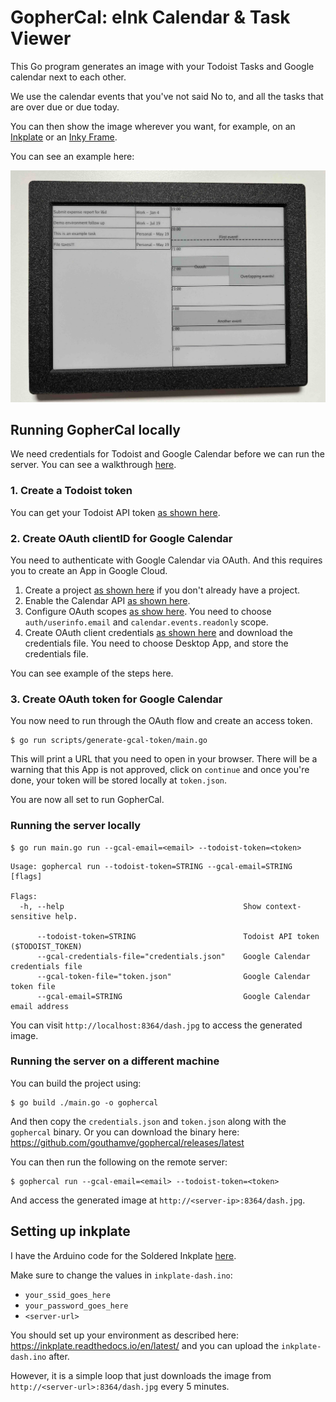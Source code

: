 # GopherCal: eInk Calendar & Task Viewer

This Go program generates an image with your Todoist Tasks and Google calendar next to each other.

We use the calendar events that you've not said No to, and all the tasks that are over due or due today.

You can then show the image wherever you want, for example, on an [Inkplate](https://soldered.com/categories/inkplate/) or an [Inky Frame](https://shop.pimoroni.com/products/inky-frame-7-3?variant=40541882089555).

You can see an example here:

![gophercal on inkplate](./docs/images/example.jpeg)

## Running GopherCal locally

We need credentials for Todoist and Google Calendar before we can run the server. You can see a walkthrough [here](./docs/creating-credentials.md).

### 1. Create a Todoist token

You can get your Todoist API token [as shown here](https://todoist.com/help/articles/find-your-api-token-Jpzx9IIlB).

### 2. Create OAuth clientID for Google Calendar

You need to authenticate with Google Calendar via OAuth. And this requires you to create an App in Google Cloud.

1. Create a project [as shown here](https://developers.google.com/workspace/guides/create-project) if you don't already have a project.
1. Enable the Calendar API [as shown here](https://developers.google.com/workspace/guides/enable-apis).
1. Configure OAuth scopes [as show here](https://developers.google.com/workspace/guides/configure-oauth-consent). You need to choose `auth/userinfo.email` and `calendar.events.readonly` scope.
1. Create OAuth client credentials [as shown here](https://developers.google.com/workspace/guides/create-credentials) and download the credentials file. You need to choose Desktop App, and store the credentials file.

You can see example of the steps here.

### 3. Create OAuth token for Google Calendar

You now need to run through the OAuth flow and create an access token.

```
$ go run scripts/generate-gcal-token/main.go
```

This will print a URL that you need to open in your browser. There will be a warning that this App is not approved, click on `continue` and once you're done, your token will be stored locally at `token.json`.

You are now all set to run GopherCal.

### Running the server locally

```
$ go run main.go run --gcal-email=<email> --todoist-token=<token>
```
```
Usage: gophercal run --todoist-token=STRING --gcal-email=STRING [flags]

Flags:
  -h, --help                                        Show context-sensitive help.

      --todoist-token=STRING                        Todoist API token ($TODOIST_TOKEN)
      --gcal-credentials-file="credentials.json"    Google Calendar credentials file
      --gcal-token-file="token.json"                Google Calendar token file
      --gcal-email=STRING                           Google Calendar email address
```

You can visit `http://localhost:8364/dash.jpg` to access the generated image.

### Running the server on a different machine

You can build the project using:

```
$ go build ./main.go -o gophercal
```

And then copy the `credentials.json` and `token.json` along with the `gophercal` binary. Or you can download the binary here: https://github.com/gouthamve/gophercal/releases/latest

You can then run the following on the remote server:

```
$ gophercal run --gcal-email=<email> --todoist-token=<token>
```

And access the generated image at `http://<server-ip>:8364/dash.jpg`.

## Setting up inkplate

I have the Arduino code for the Soldered Inkplate [here](./inkplate-dash/). 

Make sure to change the values in `inkplate-dash.ino`:

- `your_ssid_goes_here`
- `your_password_goes_here`
- `<server-url>`

You should set up your environment as described here: https://inkplate.readthedocs.io/en/latest/ and you can upload the `inkplate-dash.ino` after.

However, it is a simple loop that just downloads the image from `http://<server-url>:8364/dash.jpg` every 5 minutes.